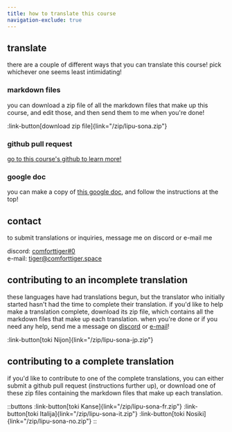 ```yaml
---
title: how to translate this course 
navigation-exclude: true
---
```


<!-- you don't need to translate this page! -->

## translate
there are a couple of different ways that you can translate this course! pick whichever one seems least intimidating!

### markdown files
you can download a zip file of all the markdown files that make up this course, and edit those, and then send them to me when you're done!

:link-button[download zip file]{link="/zip/lipu-sona.zip"}

### github pull request
[go to this course's github to learn more!](https://github.com/comforttiger/lipu-sona-pi-toki-pona)

### google doc
you can make a copy of [this google doc](https://docs.google.com/document/d/1iJc8SWJTMfSQs3vaD0khQ5pfb-v8HduxnoeBjDvRamE/edit?usp=sharing), and follow the instructions at the top!

## contact
to submit translations or inquiries, message me on discord or e-mail me

discord: [comforttiger#0](https://discord.com/users/152843864342790145) \
e-mail: [tiger@comforttiger.space](mailto:tiger@comforttiger.space)

## contributing to an incomplete translation
these languages have had translations begun, but the translator who initially started hasn't had the time to complete their translation. if you'd like to help make a translation complete, download its zip file, which contains all the markdown files that make up each translation. when you're done or if you need any help, send me a message on [discord](https://discord.com/users/152843864342790145) or [e-mail](mailto:tiger@comforttiger.space)!

:link-button[toki Nijon]{link="/zip/lipu-sona-jp.zip"}

## contributing to a complete translation
if you'd like to contribute to one of the complete translations, you can either submit a github pull request (instructions further up), or download one of these zip files containing the markdown files that make up each translation.

::buttons
:link-button[toki Kanse]{link="/zip/lipu-sona-fr.zip"} 
:link-button[toki Italija]{link="/zip/lipu-sona-it.zip"} 
:link-button[toki Nosiki]{link="/zip/lipu-sona-no.zip"}
::
